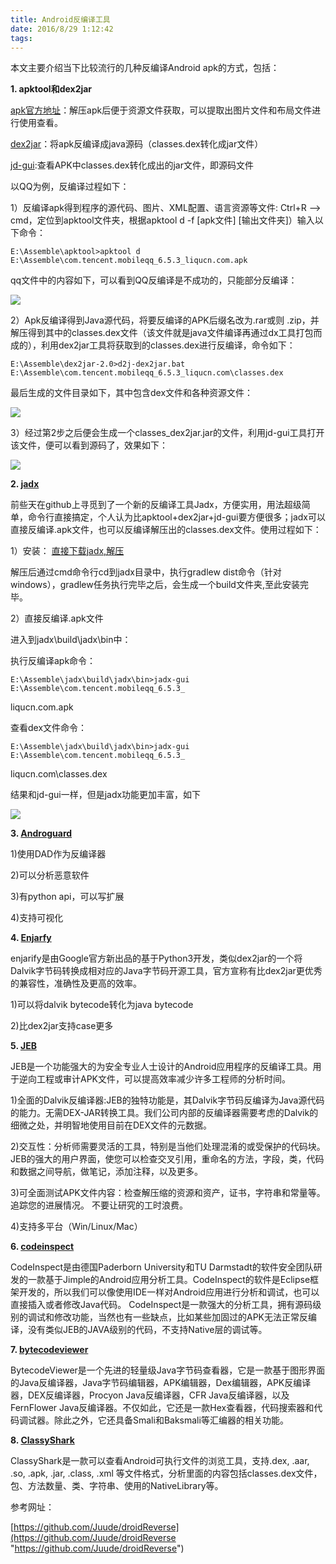 ```yaml
---
title: Android反编译工具
date: 2016/8/29 1:12:42 
tags:
---
```


本文主要介绍当下比较流行的几种反编译Android apk的方式，包括：

**1. apktool和dex2jar**
 
[apk官方地址](https://ibotpeaches.github.io/Apktool/)：解压apk后便于资源文件获取，可以提取出图片文件和布局文件进行使用查看。

[dex2jar](https://storage.googleapis.com/google-code-archive-downloads/v2/code.google.com/innlab/dex2jar-0.0.7.11-SNAPSHOT.zip)：将apk反编译成java源码（classes.dex转化成jar文件）

[jd-gui](https://storage.googleapis.com/google-code-archive-downloads/v2/code.google.com/innlab/jd-gui-0.3.3.windows.zip):查看APK中classes.dex转化成出的jar文件，即源码文件

以QQ为例，反编译过程如下：

1）反编译apk得到程序的源代码、图片、XML配置、语言资源等文件:
Ctrl+R ——> cmd，定位到apktool文件夹，根据apktool d -f [apk文件] [输出文件夹]）输入以下命令：

    E:\Assemble\apktool>apktool d E:\Assemble\com.tencent.mobileqq_6.5.3_liqucn.com.apk 
qq文件中的内容如下，可以看到QQ反编译是不成功的，只能部分反编译：

![](http://ococzubug.bkt.clouddn.com/1.png?attname=&e=1472484427&token=Eyl9DyX0WeWOeyWwoCcYlqx5dmMI4_EgUq5C2s8G:51w5dCIYuFpKG_2foGGFegwIBN0)

2）Apk反编译得到Java源代码，将要反编译的APK后缀名改为.rar或则 .zip，并解压得到其中的classes.dex文件（该文件就是java文件编译再通过dx工具打包而成的），利用dex2jar工具将获取到的classes.dex进行反编译，命令如下：

    E:\Assemble\dex2jar-2.0>d2j-dex2jar.bat E:\Assemble\com.tencent.mobileqq_6.5.3_liqucn.com\classes.dex
最后生成的文件目录如下，其中包含dex文件和各种资源文件：

![](http://ococzubug.bkt.clouddn.com/2.png?attname=&e=1472484427&token=Eyl9DyX0WeWOeyWwoCcYlqx5dmMI4_EgUq5C2s8G:vMCH4aRj2SGTz_Eg0pg27O0d9cc)

3）经过第2步之后便会生成一个classes_dex2jar.jar的文件，利用jd-gui工具打开该文件，便可以看到源码了，效果如下：

![](http://ococzubug.bkt.clouddn.com/3.png?attname=&e=1472484427&token=Eyl9DyX0WeWOeyWwoCcYlqx5dmMI4_EgUq5C2s8G:iiBXZkkbfFhK86jINALbS1QJSe0)

**2. [jadx](https://github.com/skylot/jadx)**

前些天在github上寻觅到了一个新的反编译工具Jadx，方便实用，用法超级简单，命令行直接搞定，个人认为比apktool+dex2jar+jd-gui要方便很多；jadx可以直接反编译.apk文件，也可以反编译解压出的classes.dex文件。使用过程如下：

1）安装：
[直接下载jadx,解压](https://github.com/skylot/jadx/archive/master.zip)

解压后通过cmd命令行cd到jadx目录中，执行gradlew dist命令（针对windows），gradlew任务执行完毕之后，会生成一个build文件夹,至此安装完毕。

2）直接反编译.apk文件

进入到jadx\build\jadx\bin中：

执行反编译apk命令：

    E:\Assemble\jadx\build\jadx\bin>jadx-gui E:\Assemble\com.tencent.mobileqq_6.5.3_
liqucn.com.apk

查看dex文件命令：

    E:\Assemble\jadx\build\jadx\bin>jadx-gui E:\Assemble\com.tencent.mobileqq_6.5.3_
liqucn.com\classes.dex

结果和jd-gui一样，但是jadx功能更加丰富，如下

![](http://ococzubug.bkt.clouddn.com/4.png?attname=&e=1472484427&token=Eyl9DyX0WeWOeyWwoCcYlqx5dmMI4_EgUq5C2s8G:5ePdkks2E_5EFQXClek0dqtzsdQ)

**3. [Androguard](https://code.google.com/archive/p/androguard/)**

1)使用DAD作为反编译器

2)可以分析恶意软件

3)有python api，可以写扩展

4)支持可视化 

**4. [Enjarfy](https://github.com/google/enjarify)**

enjarify是由Google官方新出品的基于Python3开发，类似dex2jar的一个将Dalvik字节码转换成相对应的Java字节码开源工具，官方宣称有比dex2jar更优秀的兼容性，准确性及更高的效率。

1)可以将dalvik bytecode转化为java bytecode

2)比dex2jar支持case更多

**5. [JEB](https://www.pnfsoftware.com/)**

 JEB是一个功能强大的为安全专业人士设计的Android应用程序的反编译工具。用于逆向工程或审计APK文件，可以提高效率减少许多工程师的分析时间。

1)全面的Dalvik反编译器:JEB的独特功能是，其Dalvik字节码反编译为Java源代码的能力。无需DEX-JAR转换工具。我们公司内部的反编译器需要考虑的Dalvik的细微之处，并明智地使用目前在DEX文件的元数据。

2)交互性：分析师需要灵活的工具，特别是当他们处理混淆的或受保护的代码块。JEB的强大的用户界面，使您可以检查交叉引用，重命名的方法，字段，类，代码和数据之间导航，做笔记，添加注释，以及更多。

3)可全面测试APK文件内容：检查解压缩的资源和资产，证书，字符串和常量等。追踪您的进展情况。
不要让研究的工时浪费。

4)支持多平台（Win/Linux/Mac）

**6. [codeinspect](https://codeinspect.sit.fraunhofer.de/)**

CodeInspect是由德国Paderborn University和TU Darmstadt的软件安全团队研发的一款基于Jimple的Android应用分析工具。CodeInspect的软件是Eclipse框架开发的，所以我们可以像使用IDE一样对Android应用进行分析和调试，也可以直接插入或者修改Java代码。
CodeInspect是一款强大的分析工具，拥有源码级别的调试和修改功能，当然也有一些缺点，比如某些加固过的APK无法正常反编译，没有类似JEB的JAVA级别的代码，不支持Native层的调试等。

**7. [bytecodeviewer](https://github.com/konloch/bytecode-viewer/releases)**

BytecodeViewer是一个先进的轻量级Java字节码查看器，它是一款基于图形界面的Java反编译器，Java字节码编辑器，APK编辑器，Dex编辑器，APK反编译器，DEX反编译器，Procyon Java反编译器，CFR Java反编译器，以及FernFlower Java反编译器。不仅如此，它还是一款Hex查看器，代码搜索器和代码调试器。除此之外，它还具备Smali和Baksmali等汇编器的相关功能。

**8. [ClassyShark](https://github.com/google/android-classyshark)**

ClassyShark是一款可以查看Android可执行文件的浏览工具，支持.dex, .aar, .so, .apk, .jar, .class, .xml 等文件格式，分析里面的内容包括classes.dex文件，包、方法数量、类、字符串、使用的NativeLibrary等。

参考网址：

[https://github.com/Juude/droidReverse](https://github.com/Juude/droidReverse "https://github.com/Juude/droidReverse")

